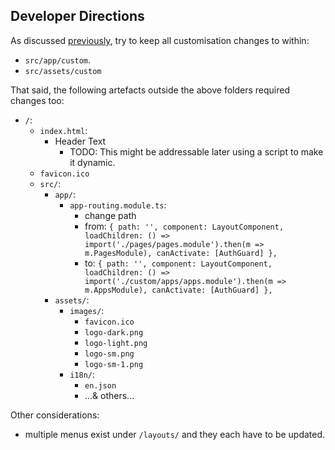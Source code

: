 ## Developer Directions ##

As discussed [previously](./), try to keep all customisation changes to within:
* `src/app/custom`.
* `src/assets/custom`

That said, the following artefacts outside the above folders required changes too:

* `/`:
  * `index.html`:
    * Header Text
      * TODO: This might be addressable later using a script to make it dynamic.
  * `favicon.ico`
  * `src/`:
    * `app/`:
      * `app-routing.module.ts`:
        * change path 
        * from: `{ path: '', component: LayoutComponent, loadChildren: () => import('./pages/pages.module').then(m => m.PagesModule), canActivate: [AuthGuard] },`
        * to:   `{ path: '', component: LayoutComponent, loadChildren: () => import('./custom/apps/apps.module').then(m => m.AppsModule), canActivate: [AuthGuard] },`
    * `assets/`:
      * `images/`:
        * `favicon.ico`
        * `logo-dark.png`
        * `logo-light.png`
        * `logo-sm.png`
        * `logo-sm-1.png`
      * `i18n/`:
        * `en.json`
        * ...& others...


Other considerations:
* multiple menus exist under `/layouts/` and they each have to be updated.


